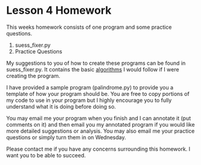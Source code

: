 # Lesson 4 Homework

This weeks homework consists of one program and some practice questions.

1. suess_fixer.py
2. Practice Questions

My suggestions to you of how to create these programs can be found in
suess_fixer.py. It contains the basic
[algorithms](http://whatis.techtarget.com/definition/algorithm) I would follow
if I were creating the program.

I have provided a sample program (palindrome.py) to provide you a template of how
your program should be. You are free to copy portions of my code to use in your
program but I highly encourage you to fully understand what it is doing before
doing so.

You may email me your program when you finish and I can annotate it (put
comments on it) and then email you my annotated program if you would like more
detailed suggestions or analysis. You may also email me your practice
questions or simply turn them in on Wednesday.

Please contact me if you have any concerns surrounding this homework. I want you
to be able to succeed.
